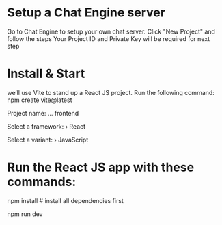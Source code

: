# Setup a Chat Engine server

Go to Chat Engine to setup your own chat server.
Click "New Project" and follow the steps
Your Project ID and Private Key will be required for next step

# Install & Start
we’ll use Vite to stand up a React JS project. Run the following command:
 npm create vite@latest
 
 Project name: … frontend
 
 Select a framework: › React
 
 Select a variant: › JavaScript

# Run the React JS app with these commands:
npm install # install all dependencies first

npm run dev
